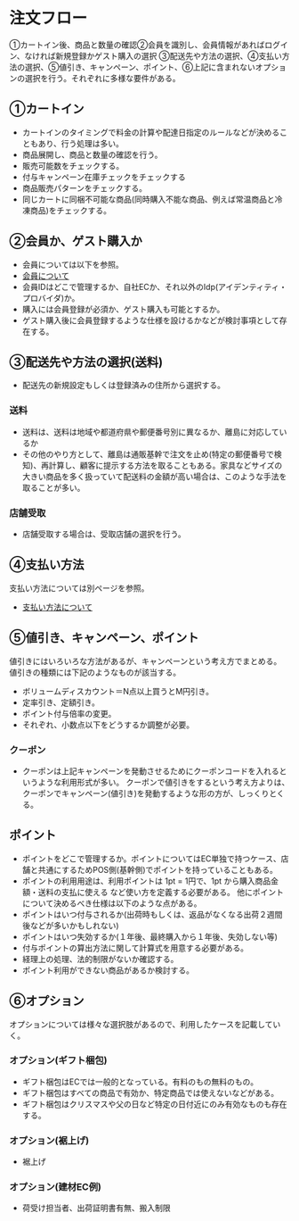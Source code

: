 # 注文フロー
①カートイン後、商品と数量の確認②会員を識別し、会員情報があればログイン、なければ新規登録かゲスト購入の選択
③配送先や方法の選択、④支払い方法の選択、⑤値引き、キャンペーン、ポイント、⑥上記に含まれないオプションの選択を行う。それぞれに多様な要件がある。

## ①カートイン
- カートインのタイミングで料金の計算や配達日指定のルールなどが決めることもあり、行う処理は多い。
- 商品展開し、商品と数量の確認を行う。
- 販売可能数をチェックする。
- 付与キャンペーン在庫チェックをチェックする
- 商品販売パターンをチェックする。
- 同じカートに同梱不可能な商品(同時購入不能な商品、例えば常温商品と冷凍商品)をチェックする。


## ②会員か、ゲスト購入か
- 会員については以下を参照。
- [会員について](https://github.com/commerble/ecspec/blob/master/specs/Member.md)
- 会員IDはどこで管理するか、自社ECか、それ以外のIdp(アイデンティティ・プロバイダ)か。
- 購入には会員登録が必須か、ゲスト購入も可能とするか。
- ゲスト購入後に会員登録するような仕様を設けるかなどが検討事項として存在する。

## ③配送先や方法の選択(送料)
- 配送先の新規設定もしくは登録済みの住所から選択する。

### 送料
- 送料は、送料は地域や都道府県や郵便番号別に異なるか、離島に対応しているか
- その他のやり方として、離島は通販基幹で注文を止め(特定の郵便番号で検知)、再計算し、顧客に提示する方法を取ることもある。家具などサイズの大きい商品を多く扱っていて配送料の金額が高い場合は、このような手法を取ることが多い。

### 店舗受取
- 店舗受取する場合は、受取店舗の選択を行う。


## ④支払い方法
支払い方法については別ページを参照。
- [支払い方法について](https://github.com/commerble/ecspec/blob/master/specs/Payment.md)


## ⑤値引き、キャンペーン、ポイント
値引きにはいろいろな方法があるが、キャンペーンという考え方でまとめる。
値引きの種類には下記のようなものが該当する。

- ボリュームディスカウント＝N点以上買うとM円引き。
- 定率引き、定額引き。
- ポイント付与倍率の変更。
- それぞれ、小数点以下をどうするか調整が必要。


### クーポン
- クーポンは上記キャンペーンを発動させるためにクーポンコードを入れるというような利用形式が多い。
クーポンで値引きをするという考え方よりは、クーポンでキャンペーン(値引き)を発動するような形の方が、しっくりとくる。


## ポイント
- ポイントをどこで管理するか。ポイントについてはEC単独で持つケース、店舗と共通にするためPOS側(基幹側)でポイントを持っていることもある。
- ポイントの利用用途は、利用ポイントは 1pt = 1円で、1pt から購入商品金額・送料の支払に使える
など使い方を定義する必要がある。
他にポイントについて決めるべき仕様は以下のような点がある。
- ポイントはいつ付与されるか(出荷時もしくは、返品がなくなる出荷２週間後などが多いかもしれない)
- ポイントはいつ失効するか(１年後、最終購入から１年後、失効しない等)
- 付与ポイントの算出方法に関して計算式を用意する必要がある。
- 経理上の処理、法的制限がないか確認する。
- ポイント利用ができない商品があるか検討する。


## ⑥オプション
オプションについては様々な選択肢があるので、利用したケースを記載していく。

### オプション(ギフト梱包)
- ギフト梱包はECでは一般的となっている。有料のもの無料のもの。
- ギフト梱包はすべての商品で有効か、特定商品では使えないなどがある。
- ギフト梱包はクリスマスや父の日など特定の日付近にのみ有効なものも存在する。

### オプション(裾上げ)
- 裾上げ

### オプション(建材EC例)
- 荷受け担当者、出荷証明書有無、搬入制限

